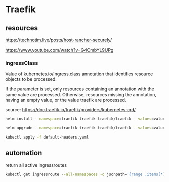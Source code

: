 # Traefik

## resources

https://technotim.live/posts/host-rancher-securely/

https://www.youtube.com/watch?v=G4CmbYL9UPg


### ingressClass
Value of kubernetes.io/ingress.class annotation that identifies resource objects to be processed.

If the parameter is set, only resources containing an annotation with the same value are processed. Otherwise, resources missing the annotation, having an empty value, or the value traefik are processed.

source: https://doc.traefik.io/traefik/providers/kubernetes-crd/

```bash
helm install --namespace=traefik traefik traefik/traefik --values=values.yaml

helm upgrade --namespace=traefik traefik traefik/traefik --values=values.yaml

kubectl apply -f default-headers.yaml
```


## automation

return all active ingressroutes

```bash
kubectl get ingressroute --all-namespaces -o jsonpath='{range .items[*]}{.spec.routes[*].match}{"\n"}{end}' | sed -e 's/Host(`/\n/g' -e 's/`)//g' | grep -v '^[[:space:]]*$'
```